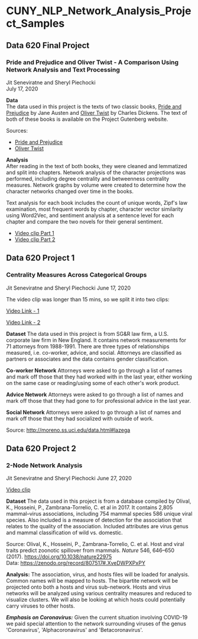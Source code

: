 # CUNY_NLP_Network_Analysis_Project_Samples

## Data 620 Final Project
### Pride and Prejudice and Oliver Twist - A Comparison Using Network Analysis and Text Processing
Jit Seneviratne and Sheryl Piechocki  
July 17, 2020

**Data**  
The data used in this project is the texts of two classic books, <u>Pride and Prejudice</u> by Jane Austen and <u>Oliver Twist</u> by Charles Dickens.  The text of both of these books is available on the Project Gutenberg website. 

Sources: 
* [Pride and Prejudice](https://www.gutenberg.org/files/1342/1342-0.txt)
* [Oliver Twist](http://www.gutenberg.org/cache/epub/730/pg730.txt)

**Analysis**  
After reading in the text of both books, they were cleaned and lemmatized and split into chapters.  Network analysis of the character projections was performed, including degree centrality and betweenness centrality measures.  Network graphs by volume were created to determine how the character networks changed over time in the books.  

Text analysis for each book includes the count of unique words, Zipf's law examination, most frequent words by chapter, character vector similarity using Word2Vec, and sentiment analysis at a sentence level for each chapter and compare the two novels for their general sentiment.

* [Video clip Part 1](https://youtu.be/KuO9669ACfg)
* [Video clip Part 2](https://youtu.be/VXr41OFjU6A)

## Data 620 Project 1
### Centrality Measures Across Categorical Groups

Jit Seneviratne and Sheryl Piechocki
June 17, 2020

The video clip was longer than 15 mins, so we split it into two clips:

[Video Link - 1](https://youtu.be/3hBrb_QDUEM)

[Video Link - 2](https://youtu.be/GGCfWHTUBAA)

**Dataset** 
The data used in this project is from SG&R law firm, a U.S. corporate law firm in New England. It contains network measurements for 71 attorneys from 1988-1991. There are three types of relationships measured, i.e. co-worker, advice, and social. Attorneys are classified as partners or associates and the data contains gender classification.

**Co-worker Network** 
Attorneys were asked to go through a list of names and mark off those that they had worked with in the last year, either working on the same case or reading/using some of each other's work product.

**Advice Network** 
Attorneys were asked to go through a list of names and mark off those that they had gone to for professional advice in the last year.

**Social Network**
Attorneys were asked to go through a list of names and mark off those that they had socialized with outside of work.

Source: http://moreno.ss.uci.edu/data.html#lazega

## Data 620 Project 2
### 2-Node Network Analysis
Jit Seneviratne and Sheryl Piechocki 
June 27, 2020

[Video clip](https://youtu.be/YLlleV99NLQ)

**Dataset**
The data used in this project is from a database compiled by Olival, K., Hosseini, P., Zambrana-Torrelio, C. et al in 2017. It contains  2,805 mammal–virus associations, including 754 mammal species 586 unique viral species.  Also included is a measure of detection for the association that relates to the quality of the association.  Included attributes are virus genus and mammal classification of wild vs. domestic.  

Source: Olival, K., Hosseini, P., Zambrana-Torrelio, C. et al. Host and viral traits predict zoonotic spillover from mammals. *Nature* 546, 646–650 (2017). https://doi.org/10.1038/nature22975  
Data: https://zenodo.org/record/807517#.XveDWPXPxPY

**Analysis:**
The association, virus, and hosts files will be loaded for analysis.  Common names will be mapped to hosts.  The bipartite network will be projected onto both a hosts and virus sub-network.  Hosts and virus networks will be analyzed using various centrality measures and reduced to visualize clusters. We will also be looking at which hosts could potentially carry viruses to other hosts.

***Emphasis on Coronavirus:***
Given the current situation involving COVID-19 we paid special attention to the network surrounding viruses of the genus 'Coronavirus', 'Alphacoronavirus' and 'Betacoronavirus'.


